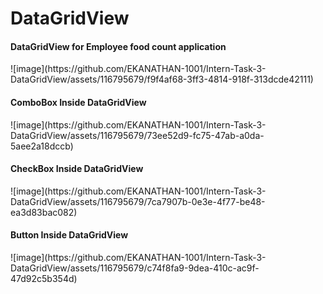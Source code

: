 # DataGridView

<h4>DataGridView for Employee food count application</h4>
![image](https://github.com/EKANATHAN-1001/Intern-Task-3-DataGridView/assets/116795679/f9f4af68-3ff3-4814-918f-313dcde42111)

<h4>ComboBox Inside DataGridView</h4>
![image](https://github.com/EKANATHAN-1001/Intern-Task-3-DataGridView/assets/116795679/73ee52d9-fc75-47ab-a0da-5aee2a18dccb)

<h4>CheckBox Inside DataGridView</h4>
![image](https://github.com/EKANATHAN-1001/Intern-Task-3-DataGridView/assets/116795679/7ca7907b-0e3e-4f77-be48-ea3d83bac082)

<h4>Button Inside DataGridView</h4>
![image](https://github.com/EKANATHAN-1001/Intern-Task-3-DataGridView/assets/116795679/c74f8fa9-9dea-410c-ac9f-47d92c5b354d)

